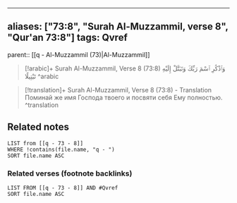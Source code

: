 
---
aliases: ["73:8", "Surah Al-Muzzammil, verse 8", "Qur'an 73:8"]
tags: Qvref
---

parent:: [[q - Al-Muzzammil (73)|Al-Muzzammil]]

> [!arabic]+ Surah Al-Muzzammil, Verse 8 (73:8)
> <span class="quran-arabic">وَٱذْكُرِ ٱسْمَ رَبِّكَ وَتَبَتَّلْ إِلَيْهِ تَبْتِيلًا</span>
^arabic

> [!translation]+ Surah Al-Muzzammil, Verse 8 (73:8) - Translation
> Поминай же имя Господа твоего и посвяти себя Ему полностью.
^translation



## Related notes
```dataview
LIST from [[q - 73 - 8]]
WHERE !contains(file.name, "q - ")
SORT file.name ASC
```

### Related verses (footnote backlinks)
```dataview
LIST FROM [[q - 73 - 8]] AND #Qvref
SORT file.name ASC
```

